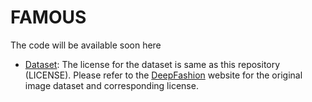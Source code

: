 # FAMOUS
The code will be available soon here

* [Dataset](https://drive.google.com/drive/folders/1jREJ2lQhXjNNUciaeCt6iHBQu3qb6pVx?usp=sharing): The license for the dataset is same as this repository (LICENSE). Please refer to the [DeepFashion](https://mmlab.ie.cuhk.edu.hk/projects/DeepFashion.html) website for the original image dataset and corresponding license.
